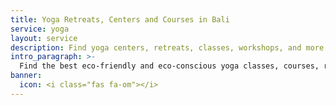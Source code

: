 ```yaml
---
title: Yoga Retreats, Centers and Courses in Bali
service: yoga
layout: service
description: Find yoga centers, retreats, classes, workshops, and more in Bali with our free green business directory.
intro_paragraph: >-
  Find the best eco-friendly and eco-conscious yoga classes, courses, retreats, workshops, and centers in Bali.
banner:
  icon: <i class="fas fa-om"></i>
---
```

